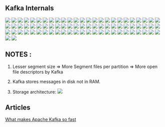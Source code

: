 ## Kafka Internals
   
![](./resources/o1.png)
![](./resources/o2.png)
![](./resources/o3.png)
![](./resources/o4.png)
![](./resources/o5.png)
![](./resources/o6.png)
![](./resources/o7.png)
![](./resources/o8.png)
![](./resources/o9.png)
![](./resources/o10.png)
![](./resources/o11.png)
![](./resources/o12.png)
![](./resources/o13.png)
![](./resources/o14.png)
![](./resources/o15.png)
![](./resources/o16.png)
![](./resources/o17.png)
![](./resources/o18.png)
![](./resources/o19.png)
![](./resources/o20.png)
![](./resources/o21.png)
![](./resources/o22.png)
![](./resources/o23.png)
![](./resources/o24.png)
![](./resources/o25.png)
![](./resources/o26.png)
![](./resources/o27.png)
![](./resources/o28.png)
![](./resources/o29.png)
![](./resources/o30.png)
![](./resources/o31.png)
![](./resources/o32.png)
![](./resources/o33.png)
![](./resources/o34.png)
![](./resources/o35.png)
![](./resources/o36.png)
![](./resources/o37.png)
![](./resources/o38.png)
![](./resources/o39.png)
![](./resources/o40.png)
![](./resources/o41.png)
![](./resources/o42.png)
![](./resources/o43.png)
![](./resources/o44.png)
![](./resources/o45.png)
![](./resources/o46-0.png)
![](./resources/o46.png)
![](./resources/o47.png)
![](./resources/o48.png)
![](./resources/o49.png)
![](./resources/o50.png)
![](./resources/o51.png)
![](./resources/o52.png)
![](./resources/o53.png)
![](./resources/o54.png)
![](./resources/o55.png)
![](./resources/o56.png)
![](./resources/o57.png)
![](./resources/o58.png)
![](./resources/o59.png)
![](./resources/o60.png)
![](./resources/o61.png)
![](./resources/o62.png)
![](./resources/o63.png)
![](./resources/o64.png)
![](./resources/o65.png)
![](./resources/o66.png)
![](./resources/o67.png)
![](./resources/o68.png)
![](./resources/o69.png)
![](./resources/o70.png)
![](./resources/o71.png)
![](./resources/o72.png)
![](./resources/o73.png)
![](./resources/o74.png)
![](./resources/o75.png)
![](./resources/o76.png)

## NOTES :

1) Lesser segment size => More Segment files per partition => More open file descriptors by Kafka

2) Kafka stores messages in disk not in RAM.

3) Storage architecture: ![](resources/o77.png)


## Articles

[What makes Apache Kafka so fast](https://www.freecodecamp.org/news/what-makes-apache-kafka-so-fast-a8d4f94ab145/)